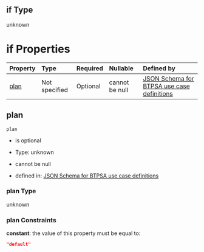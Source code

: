 ## if Type

unknown

# if Properties

| Property      | Type          | Required | Nullable       | Defined by                                                                                                                                                                                                                                  |
| :------------ | :------------ | :------- | :------------- | :------------------------------------------------------------------------------------------------------------------------------------------------------------------------------------------------------------------------------------------ |
| [plan](#plan) | Not specified | Optional | cannot be null | [JSON Schema for BTPSA use case definitions](btpsa-usecase-properties-services-items-allof-2-then-allof-23-then-allof-0-if-properties-plan.md "undefined#/properties/services/items/allOf/2/then/allOf/23/then/allOf/0/if/properties/plan") |

## plan



`plan`

*   is optional

*   Type: unknown

*   cannot be null

*   defined in: [JSON Schema for BTPSA use case definitions](btpsa-usecase-properties-services-items-allof-2-then-allof-23-then-allof-0-if-properties-plan.md "undefined#/properties/services/items/allOf/2/then/allOf/23/then/allOf/0/if/properties/plan")

### plan Type

unknown

### plan Constraints

**constant**: the value of this property must be equal to:

```json
"default"
```
